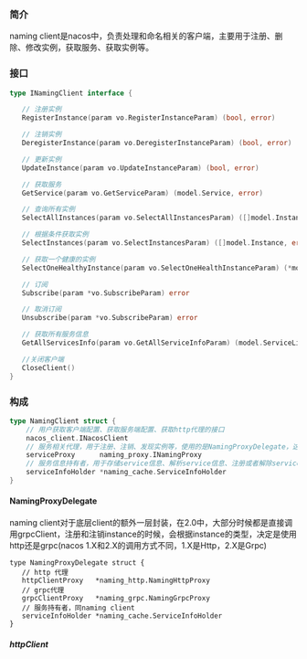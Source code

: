 ### 简介

naming client是nacos中，负责处理和命名相关的客户端，主要用于注册、删除、修改实例，获取服务、获取实例等。

### 接口

```go
type INamingClient interface {

   // 注册实例
   RegisterInstance(param vo.RegisterInstanceParam) (bool, error)

   // 注销实例
   DeregisterInstance(param vo.DeregisterInstanceParam) (bool, error)

   // 更新实例
   UpdateInstance(param vo.UpdateInstanceParam) (bool, error)

   // 获取服务
   GetService(param vo.GetServiceParam) (model.Service, error)

   // 查询所有实例
   SelectAllInstances(param vo.SelectAllInstancesParam) ([]model.Instance, error)

   // 根据条件获取实例
   SelectInstances(param vo.SelectInstancesParam) ([]model.Instance, error)

   // 获取一个健康的实例
   SelectOneHealthyInstance(param vo.SelectOneHealthInstanceParam) (*model.Instance, error)

   // 订阅
   Subscribe(param *vo.SubscribeParam) error

   // 取消订阅
   Unsubscribe(param *vo.SubscribeParam) error

   // 获取所有服务信息
   GetAllServicesInfo(param vo.GetAllServiceInfoParam) (model.ServiceList, error)

   //关闭客户端
   CloseClient()
}
```

### 构成


```go
type NamingClient struct {
    // 用户获取客户端配置、获取服务端配置、获取http代理的接口
	nacos_client.INacosClient
    // 服务相关代理，用于注册、注销、发现实例等，使用的是NamingProxyDelegate，这个类是对httpProxy和grpcProxy的再一次封装
	serviceProxy      naming_proxy.INamingProxy
    // 服务信息持有者，用于存储service信息、解析service信息、注册或者解除service callback(用于在service变化时回调)
	serviceInfoHolder *naming_cache.ServiceInfoHolder
}
```

#### NamingProxyDelegate

naming client对于底层client的额外一层封装，在2.0中，大部分时候都是直接调用grpcClient，注册和注销instance的时候，会根据instance的类型，决定是使用http还是grpc(nacos 1.X和2.X的调用方式不同，1.X是Http，2.X是Grpc)

```
type NamingProxyDelegate struct {
   // http 代理
   httpClientProxy   *naming_http.NamingHttpProxy
   // grpc代理
   grpcClientProxy   *naming_grpc.NamingGrpcProxy
   // 服务持有者，同naming client
   serviceInfoHolder *naming_cache.ServiceInfoHolder
}
```

##### httpClient

